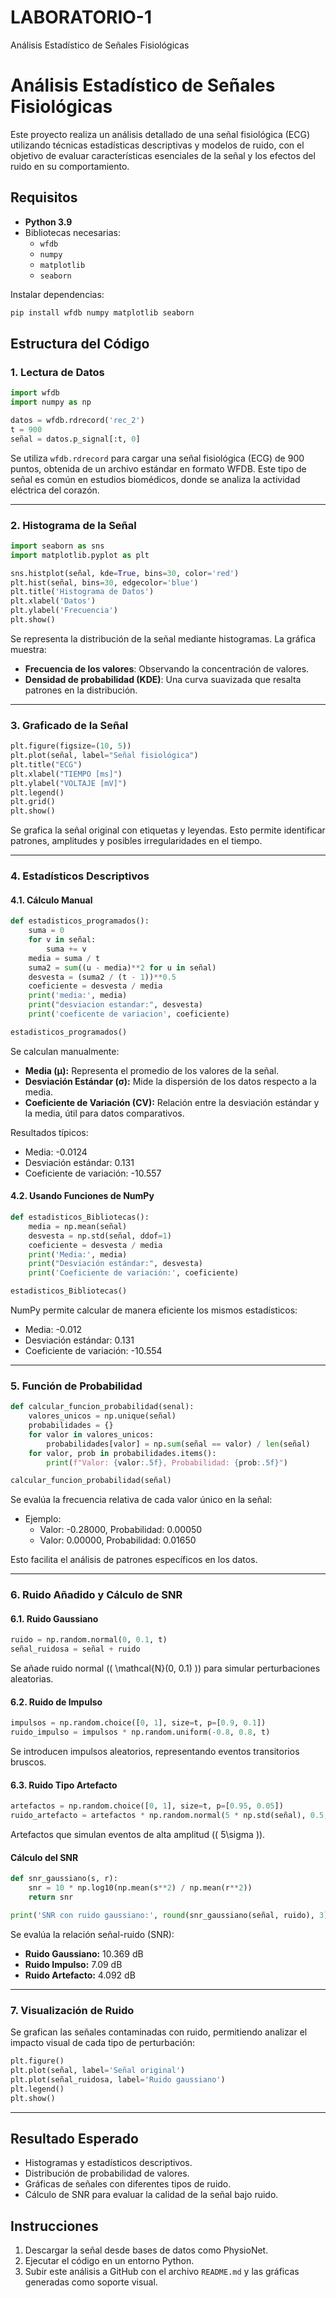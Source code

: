 # LABORATORIO-1
Análisis Estadístico de Señales Fisiológicas
# Análisis Estadístico de Señales Fisiológicas

Este proyecto realiza un análisis detallado de una señal fisiológica (ECG) utilizando técnicas estadísticas descriptivas y modelos de ruido, con el objetivo de evaluar características esenciales de la señal y los efectos del ruido en su comportamiento.

## Requisitos
- **Python 3.9**
- Bibliotecas necesarias:
  - `wfdb`
  - `numpy`
  - `matplotlib`
  - `seaborn`

Instalar dependencias:
```bash
pip install wfdb numpy matplotlib seaborn
```

## Estructura del Código

### 1. Lectura de Datos
```python
import wfdb
import numpy as np

datos = wfdb.rdrecord('rec_2')
t = 900
señal = datos.p_signal[:t, 0]
```
Se utiliza `wfdb.rdrecord` para cargar una señal fisiológica (ECG) de 900 puntos, obtenida de un archivo estándar en formato WFDB. Este tipo de señal es común en estudios biomédicos, donde se analiza la actividad eléctrica del corazón.

---

### 2. Histograma de la Señal
```python
import seaborn as sns
import matplotlib.pyplot as plt

sns.histplot(señal, kde=True, bins=30, color='red')
plt.hist(señal, bins=30, edgecolor='blue')
plt.title('Histograma de Datos')
plt.xlabel('Datos')
plt.ylabel('Frecuencia')
plt.show()
```
Se representa la distribución de la señal mediante histogramas. La gráfica muestra:
- **Frecuencia de los valores**: Observando la concentración de valores.
- **Densidad de probabilidad (KDE)**: Una curva suavizada que resalta patrones en la distribución.

---

### 3. Graficado de la Señal
```python
plt.figure(figsize=(10, 5))
plt.plot(señal, label="Señal fisiológica")
plt.title("ECG")
plt.xlabel("TIEMPO [ms]")
plt.ylabel("VOLTAJE [mV]")
plt.legend()
plt.grid()
plt.show()
```
Se grafica la señal original con etiquetas y leyendas. Esto permite identificar patrones, amplitudes y posibles irregularidades en el tiempo.

---

### 4. Estadísticos Descriptivos

#### 4.1. Cálculo Manual
```python
def estadisticos_programados():
    suma = 0
    for v in señal:
        suma += v    
    media = suma / t
    suma2 = sum((u - media)**2 for u in señal)
    desvesta = (suma2 / (t - 1))**0.5
    coeficiente = desvesta / media
    print('media:', media)
    print("desviacion estandar:", desvesta)
    print('coeficente de variacion', coeficiente)

estadisticos_programados()
```
Se calculan manualmente:
- **Media (μ):** Representa el promedio de los valores de la señal.
- **Desviación Estándar (σ):** Mide la dispersión de los datos respecto a la media.
- **Coeficiente de Variación (CV):** Relación entre la desviación estándar y la media, útil para datos comparativos.

Resultados típicos:
- Media: -0.0124
- Desviación estándar: 0.131
- Coeficiente de variación: -10.557

#### 4.2. Usando Funciones de NumPy
```python
def estadisticos_Bibliotecas():
    media = np.mean(señal)
    desvesta = np.std(señal, ddof=1)
    coeficiente = desvesta / media
    print('Media:', media)
    print("Desviación estándar:", desvesta)
    print('Coeficiente de variación:', coeficiente)

estadisticos_Bibliotecas()
```
NumPy permite calcular de manera eficiente los mismos estadísticos:
- Media: -0.012
- Desviación estándar: 0.131
- Coeficiente de variación: -10.554

---

### 5. Función de Probabilidad
```python
def calcular_funcion_probabilidad(senal):
    valores_unicos = np.unique(señal)
    probabilidades = {}
    for valor in valores_unicos:
        probabilidades[valor] = np.sum(señal == valor) / len(señal)
    for valor, prob in probabilidades.items():
        print(f"Valor: {valor:.5f}, Probabilidad: {prob:.5f}")

calcular_funcion_probabilidad(señal)
```
Se evalúa la frecuencia relativa de cada valor único en la señal:
- Ejemplo:
  - Valor: -0.28000, Probabilidad: 0.00050
  - Valor: 0.00000, Probabilidad: 0.01650

Esto facilita el análisis de patrones específicos en los datos.

---

### 6. Ruido Añadido y Cálculo de SNR
#### 6.1. Ruido Gaussiano
```python
ruido = np.random.normal(0, 0.1, t)
señal_ruidosa = señal + ruido
```
Se añade ruido normal (\( \mathcal{N}(0, 0.1) \)) para simular perturbaciones aleatorias.

#### 6.2. Ruido de Impulso
```python
impulsos = np.random.choice([0, 1], size=t, p=[0.9, 0.1])
ruido_impulso = impulsos * np.random.uniform(-0.8, 0.8, t)
```
Se introducen impulsos aleatorios, representando eventos transitorios bruscos.

#### 6.3. Ruido Tipo Artefacto
```python
artefactos = np.random.choice([0, 1], size=t, p=[0.95, 0.05])
ruido_artefacto = artefactos * np.random.normal(5 * np.std(señal), 0.5, t)
```
Artefactos que simulan eventos de alta amplitud (\( 5\sigma \)).

#### Cálculo del SNR
```python
def snr_gaussiano(s, r):
    snr = 10 * np.log10(np.mean(s**2) / np.mean(r**2))
    return snr

print('SNR con ruido gaussiano:', round(snr_gaussiano(señal, ruido), 3), 'dB')
```
Se evalúa la relación señal-ruido (SNR):
- **Ruido Gaussiano:** 10.369 dB
- **Ruido Impulso:** 7.09 dB
- **Ruido Artefacto:** 4.092 dB

---

### 7. Visualización de Ruido
Se grafican las señales contaminadas con ruido, permitiendo analizar el impacto visual de cada tipo de perturbación:
```python
plt.figure()
plt.plot(señal, label='Señal original')
plt.plot(señal_ruidosa, label='Ruido gaussiano')
plt.legend()
plt.show()
```

---

## Resultado Esperado
- Histogramas y estadísticos descriptivos.
- Distribución de probabilidad de valores.
- Gráficas de señales con diferentes tipos de ruido.
- Cálculo de SNR para evaluar la calidad de la señal bajo ruido.

## Instrucciones
1. Descargar la señal desde bases de datos como PhysioNet.
2. Ejecutar el código en un entorno Python.
3. Subir este análisis a GitHub con el archivo `README.md` y las gráficas generadas como soporte visual.

